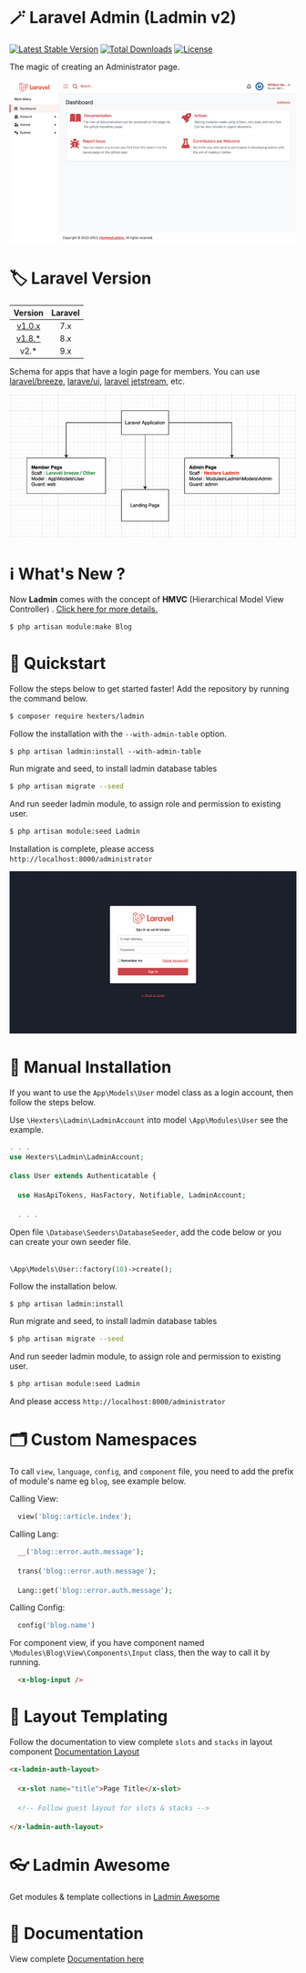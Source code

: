 # 🪄 Laravel Admin (Ladmin v2)

[![Latest Stable Version](https://poser.pugx.org/hexters/ladmin/v/stable)](https://packagist.org/packages/hexters/ladmin)
[![Total Downloads](https://poser.pugx.org/hexters/ladmin/downloads)](https://packagist.org/packages/hexters/ladmin)
[![License](https://poser.pugx.org/hexters/ladmin/license)](https://packagist.org/packages/hexters/ladmin)

The magic of creating an Administrator page.

![Dashboard](https://github.com/hexters/assets/blob/main/ladmin/v2/captures/dashboard.png?raw=true)

# 🏷️ Laravel Version

|Version|Laravel|
|:-:|:-:|
| [v1.0.x](https://github.com/hexters/ladmin/blob/v1.0.3/readme.md) | 7.x |
| [v1.8.*](https://github.com/hexters/ladmin/blob/v1.8.3/readme.md)| 8.x |
|v2.*|9.x|

Schema for apps that have a login page for members. You can use [laravel/breeze](https://github.com/laravel/breeze), [larave/ui](https://github.com/laravel/ui), [laravel jetstream](https://jetstream.laravel.com/1.x/introduction.html), etc.

![Scheme Member](https://github.com/hexters/assets/blob/main/ladmin/v2/captures/scheme.png?raw=true)
# ℹ️ What's New ?

Now **Ladmin** comes with the concept of **HMVC** (Hierarchical Model View Controller) . [Click here for more details.](https://github.com/hexters/ladmin/wiki/Module)

```bash
$ php artisan module:make Blog
```

# 🚀 Quickstart

Follow the steps below to get started faster! Add the repository by running the command below.

```bash
$ composer require hexters/ladmin
```

Follow the installation with the `--with-admin-table` option.
```
$ php artisan ladmin:install --with-admin-table
```

Run migrate and seed, to install ladmin database tables
```bash
$ php artisan migrate --seed
```

And run seeder ladmin module, to assign role and permission to existing user.
```bash
$ php artisan module:seed Ladmin
```

Installation is complete, please access `http://localhost:8000/administrator`

![Login Page](https://github.com/hexters/assets/blob/main/ladmin/v2/captures/login-page.png?raw=true)

# 🧰 Manual Installation

If you want to use the `App\Models\User` model class as a login account, then follow the steps below.

Use `\Hexters\Ladmin\LadminAccount` into model `\App\Modules\User` see the example.
```php
. . .
use Hexters\Ladmin\LadminAccount;

class User extends Authenticatable {

  use HasApiTokens, HasFactory, Notifiable, LadminAccount;

  . . .
```

Open file `\Database\Seeders\DatabaseSeeder`, add the code below or you can create your own seeder file.
```php

\App\Models\User::factory(10)->create();

```

Follow the installation below.

```
$ php artisan ladmin:install
```

Run migrate and seed, to install ladmin database tables
```bash
$ php artisan migrate --seed
```

And run seeder ladmin module, to assign role and permission to existing user.
```bash
$ php artisan module:seed Ladmin
```

And please access `http://localhost:8000/administrator`


# 🗂️ Custom Namespaces

To call `view`, `language`, `config`, and `component` file, you need to add the prefix of module's name eg `blog`, see example below.

Calling View:
```php
  view('blog::article.index');
```

Calling Lang:
```php
  __('blog::error.auth.message');

  trans('blog::error.auth.message');

  Lang::get('blog::error.auth.message');
```

Calling Config:
```php
  config('blog.name')
```

For component view, if you have component named `\Modules\Blog\View\Components\Input` class, then the way to call it by running.
```html
  <x-blog-input />
```

# 🌇 Layout Templating

Follow the documentation to view complete `slots` and `stacks` in layout component [Documentation Layout](https://github.com/hexters/ladmin/wiki/Template-Layout)

```html
<x-ladmin-auth-layout>

  <x-slot name="title">Page Title</x-slot>

  <!-- Follow guest layout for slots & stacks -->
  
</x-ladmin-auth-layout>
```

# 👓 Ladmin Awesome
Get modules & template collections in [Ladmin Awesome](https://github.com/hexters/ladmin-awesome)

# 📖 Documentation
View complete [Documentation here](https://github.com/hexters/ladmin/wiki)
